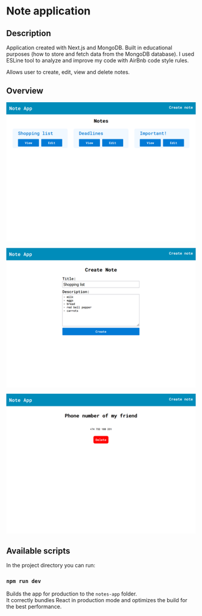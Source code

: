 # Note application

## Description
Application created with Next.js and MongoDB. Built in educational purposes (how to store and fetch data from the MongoDB database). I used ESLine tool to analyze and improve my code with AirBnb code style rules.

Allows user to create, edit, view and delete notes.

## Overview
![homepage](./screenshots/homepage.png)

![create-new-note](./screenshots/create-new-note.png)

![view-note](./screenshots/view-note.png)

## Available scripts

In the project directory you can run:

### `npm run dev`

Builds the app for production to the `notes-app` folder.\
It correctly bundles React in production mode and optimizes the build for the best performance.